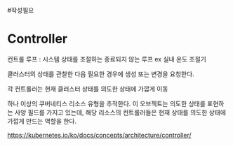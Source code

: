 #작성필요 
# Controller
컨트롤 루프 : 시스템 상태를 조절하는 종료되지 않는 루프 ex 실내 온도 조절기

클러스터의 상태를 관찰한 다음 필요한 경우에 생성 또는 변경을 요청한다. 

각 컨트롤러는 현재 클러스터 상태를 의도한 상태에 가깝게 이동

하나 이상의 쿠버네티스 리소스 유형을 추적한다.
이 오브젝트는 의도한 상태를 표현하는 사양 필드를 가지고 있는데, 
해당 리소스의 컨트롤러들은 현재 상태를 의도한 상태에 가깝게 만드는 역할을 한다.

https://kubernetes.io/ko/docs/concepts/architecture/controller/
